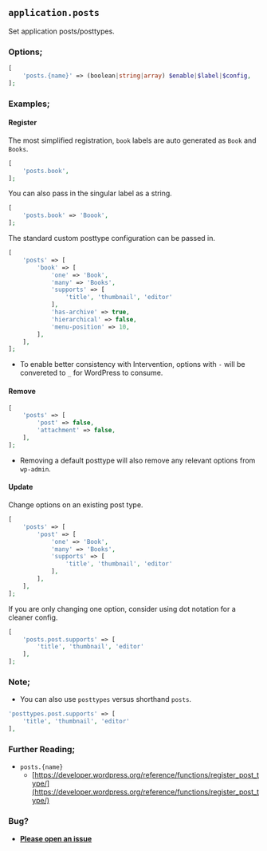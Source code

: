 ## `application.posts`

Set application posts/posttypes.

### Options;

```php
[
    'posts.{name}' => (boolean|string|array) $enable|$label|$config,
];
```

### Examples;

#### Register

The most simplified registration, `book` labels are auto generated as `Book` and `Books`.

```php
[
    'posts.book',
];
```

You can also pass in the singular label as a string.

```php
[
    'posts.book' => 'Boook',
];
```

The standard custom posttype configuration can be passed in. 

```php
[
    'posts' => [
        'book' => [
            'one' => 'Book',
            'many' => 'Books',
            'supports' => [
                'title', 'thumbnail', 'editor'
            ],
            'has-archive' => true,
            'hierarchical' => false,
            'menu-position' => 10,
        ],
    ],
];
```

* To enable better consistency with Intervention, options with `-` will be convereted to `_` for WordPress to consume.

#### Remove

```php
[
    'posts' => [
        'post' => false,
        'attachment' => false,
    ],
];
```

* Removing a default posttype will also remove any relevant options from `wp-admin`.

#### Update

Change options on an existing post type.

```php
[
    'posts' => [
        'post' => [
            'one' => 'Book',
            'many' => 'Books',
            'supports' => [
                'title', 'thumbnail', 'editor'
            ],
        ],
    ],
];
```

If you are only changing one option, consider using dot notation for a cleaner config. 

```php
[
    'posts.post.supports' => [
        'title', 'thumbnail', 'editor'
    ],
];
```

### Note;

* You can also use `posttypes` versus shorthand `posts`.

```php
'posttypes.post.supports' => [
    'title', 'thumbnail', 'editor'
],
```

### Further Reading;

* `posts.{name}`
    * [https://developer.wordpress.org/reference/functions/register_post_type/](https://developer.wordpress.org/reference/functions/register_post_type/)

### Bug?

* **[Please open an issue](https://github.com/soberwp/intervention/issues/new?title=[application.posts]&labels=bug&assignees=darrenjacoby)**